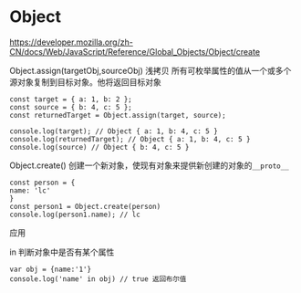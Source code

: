 # Object

https://developer.mozilla.org/zh-CN/docs/Web/JavaScript/Reference/Global_Objects/Object/create

Object.assign(targetObj,sourceObj) 浅拷贝 所有可枚举属性的值从一个或多个源对象复制到目标对象。他将返回目标对象

```
const target = { a: 1, b: 2 };
const source = { b: 4, c: 5 };
const returnedTarget = Object.assign(target, source);

console.log(target); // Object { a: 1, b: 4, c: 5 }
console.log(returnedTarget); // Object { a: 1, b: 4, c: 5 }
console.log(source) // Object { b: 4, c: 5 }
```

Object.create()  创建一个新对象，使现有对象来提供新创建的对象的`__proto__`

```
const person = {
name: 'lc'
}
const person1 = Object.create(person)
console.log(person1.name); // lc
```





应用

in 判断对象中是否有某个属性

```
var obj = {name:'1'}
console.log('name' in obj) // true 返回布尔值
```




